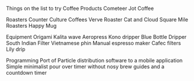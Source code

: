 Things on the list to try
Coffee Products
Cometeer
Jot Coffee

Roasters
Counter Culture Coffees
Verve Roaster
Cat and Cloud
Square Mile Roasters
Happy Mug

Equipment
Origami
Kalita wave
Aeropress
Kono dripper
Blue Bottle Dripper
South Indian Filter
Vietnamese phin
Manual espresso maker
Cafec filters
Lily drip

Programming
Port of Particle distribution software to a mobile application
Simple minimalist pour over timer without nosy brew guides and a countdown timer
